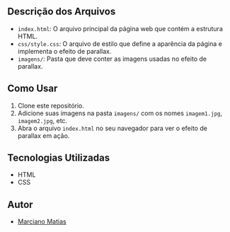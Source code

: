 
## Descrição dos Arquivos

- `index.html`: O arquivo principal da página web que contém a estrutura HTML.
- `css/style.css`: O arquivo de estilo que define a aparência da página e implementa o efeito de parallax.
- `imagens/`: Pasta que deve conter as imagens usadas no efeito de parallax.

## Como Usar

1. Clone este repositório.
2. Adicione suas imagens na pasta `imagens/` com os nomes `imagem1.jpg`, `imagem2.jpg`, etc.
3. Abra o arquivo `index.html` no seu navegador para ver o efeito de parallax em ação.

## Tecnologias Utilizadas

- HTML
- CSS

## Autor

- [Marciano Matias](https://github.com/marcianomatias')